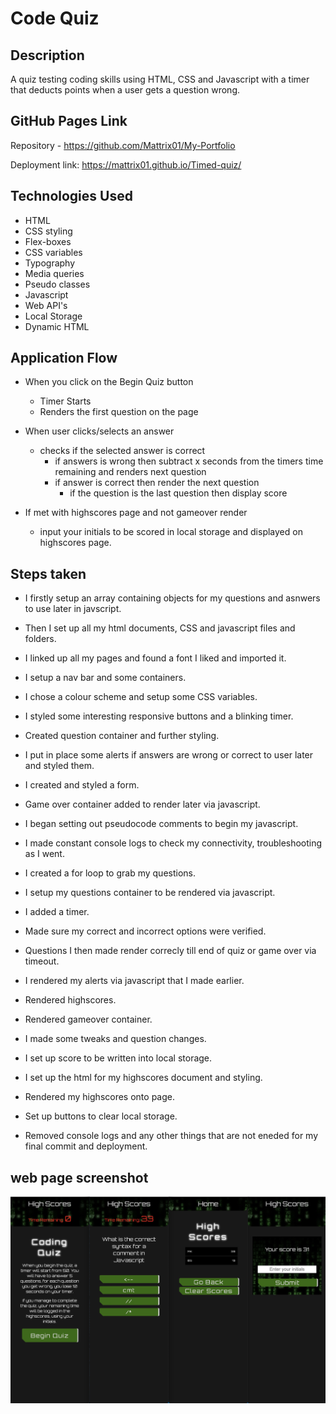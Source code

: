 # Code Quiz

## Description

A quiz testing coding skills using HTML, CSS and Javascript with a timer that deducts points when a user gets a question wrong.

## GitHub Pages Link

Repository - https://github.com/Mattrix01/My-Portfolio

Deployment link: https://mattrix01.github.io/Timed-quiz/

## Technologies Used

- HTML
- CSS styling
- Flex-boxes
- CSS variables
- Typography
- Media queries
- Pseudo classes
- Javascript
- Web API's
- Local Storage
- Dynamic HTML

## Application Flow

- When you click on the Begin Quiz button

  - Timer Starts
  - Renders the first question on the page

- When user clicks/selects an answer
  - checks if the selected answer is correct
    - if answers is wrong then subtract x seconds from the timers time remaining and renders next question
    - if answer is correct then render the next question
      - if the question is the last question then display score
- If met with highscores page and not gameover render
  - input your initials to be scored in local storage and displayed on highscores page.

## Steps taken

- I firstly setup an array containing objects for my questions and asnwers to use later in javscript.

- Then I set up all my html documents, CSS and javascript files and folders.

- I linked up all my pages and found a font I liked and imported it.

- I setup a nav bar and some containers.

- I chose a colour scheme and setup some CSS variables.

- I styled some interesting responsive buttons and a blinking timer.

- Created question container and further styling.

- I put in place some alerts if answers are wrong or correct to user later and styled them.

- I created and styled a form.

- Game over container added to render later via javascript.

- I began setting out pseudocode comments to begin my javascript.

- I made constant console logs to check my connectivity, troubleshooting as I went.

- I created a for loop to grab my questions.

- I setup my questions container to be rendered via javascript.

- I added a timer.

- Made sure my correct and incorrect options were verified.

- Questions I then made render correcly till end of quiz or game over via timeout.

- I rendered my alerts via javascript that I made earlier.

- Rendered highscores.

- Rendered gameover container.

- I made some tweaks and question changes.

- I set up score to be written into local storage.

- I set up the html for my highscores document and styling.

- Rendered my highscores onto page.

- Set up buttons to clear local storage.

- Removed console logs and any other things that are not eneded for my final commit and deployment.

## web page screenshot

![webpage screenshot](assets/code-quiz-mobile-screenshots.jpg)
